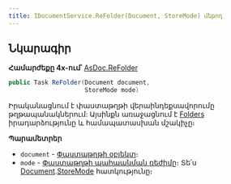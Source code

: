 ```yaml
---
title: IDocumentService.ReFolder(Document, StoreMode) մեթոդ
---
```


## Նկարագիր

**Համարժեքը 4x-ում՝** [AsDoc.ReFolder](https://armsoft.github.io/as4x-docs/HTM/ProgrGuide/Functions/ASDOC/ReFolder.html)

```c#
public Task ReFolder(Document document, 
                     StoreMode mode)
```

Իրականացնում է փաստաթղթի վերաինդեքսավորումը թղթապանակներում:
Այսինքն առաջացնում է [Folders](../../definitions/document/Folders.md) իրադարձությունը և համապատասխան մշակիչը։

**Պարամետրեր**

* `document` - [Փաստաթղթի օբյեկտ](../../definitions/document.md)։
* `mode` - [Փաստաթղթի պահպանման ռեժիմը](../../types/StoreMode.md)։
  Տե՛ս [Document](../../definitions/document.md).[StoreMode](../../definitions/document/StoreMode.md) հատկությունը։
